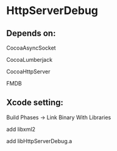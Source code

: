 # HttpServerDebug

## Depends on:

CocoaAsyncSocket

CocoaLumberjack

CocoaHttpServer

FMDB

## Xcode setting:

Build Phases -> Link Binary With Libraries

add libxml2

add libHttpServerDebug.a

